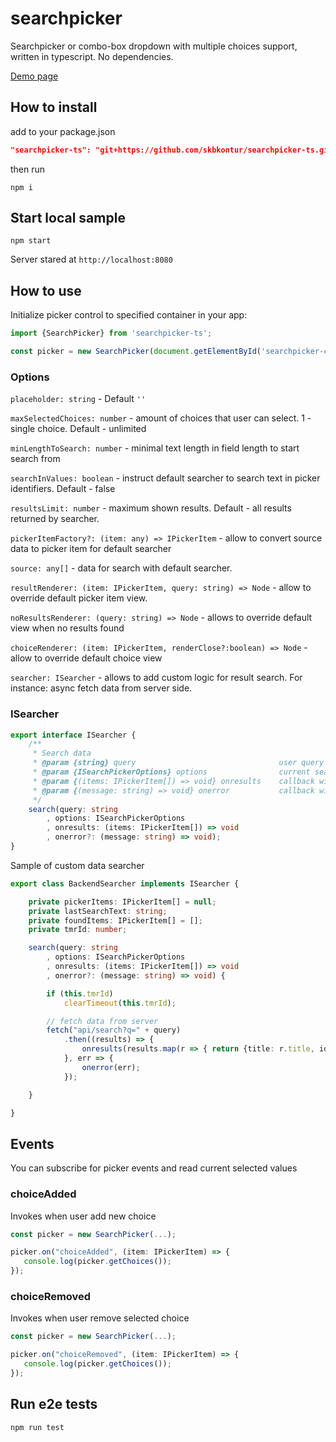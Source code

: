 # searchpicker

Searchpicker or combo-box dropdown with multiple choices support, written in typescript. No dependencies.

[Demo page](http://tech.skbkontur.ru/searchpicker-ts/)

## How to install

add to your package.json
``` json
"searchpicker-ts": "git+https://github.com/skbkontur/searchpicker-ts.git",
```

then run
``` shell
npm i
```

## Start local sample

``` shell
npm start
```

Server stared at `http://localhost:8080`

## How to use

Initialize picker control to specified container in your app:

``` typescript
import {SearchPicker} from 'searchpicker-ts';

const picker = new SearchPicker(document.getElementById('searchpicker-container'), options);
```

### Options

`placeholder: string` - Default `''`

`maxSelectedChoices: number` - amount of choices that user can select. 1 - single choice. Default - unlimited

`minLengthToSearch: number` - minimal text length in field length to start search from

`searchInValues: boolean` - instruct default searcher to search text in picker identifiers. Default - false

`resultsLimit: number` - maximum shown results. Default - all results returned by searcher.

`pickerItemFactory?: (item: any) => IPickerItem` - allow to convert source data to picker item for default searcher

`source: any[]` - data for search with default searcher.

`resultRenderer: (item: IPickerItem, query: string) => Node` - allow to override default picker item view.

`noResultsRenderer: (query: string) => Node` - allows to override default view when no results found

`choiceRenderer: (item: IPickerItem, renderClose?:boolean) => Node` - allow to override default choice view

`searcher: ISearcher` - allows to add custom logic for result search. For instance: async fetch data from server side.

### ISearcher

``` typescript
export interface ISearcher {
    /**
     * Search data
     * @param {string} query                                user query
     * @param {ISearchPickerOptions} options                current searchpicker options
     * @param {(items: IPickerItem[]) => void} onresults    callback with result
     * @param {(message: string) => void} onerror           callback with search error
     */
    search(query: string
        , options: ISearchPickerOptions
        , onresults: (items: IPickerItem[]) => void
        , onerror?: (message: string) => void);
}
```

Sample of custom data searcher

``` typescript
export class BackendSearcher implements ISearcher {

    private pickerItems: IPickerItem[] = null;
    private lastSearchText: string;
    private foundItems: IPickerItem[] = [];
    private tmrId: number;

    search(query: string
        , options: ISearchPickerOptions
        , onresults: (items: IPickerItem[]) => void
        , onerror?: (message: string) => void) {

        if (this.tmrId)
            clearTimeout(this.tmrId);

        // fetch data from server
        fetch("api/search?q=" + query)
            .then((results) => {
                onresults(results.map(r => { return {title: r.title, id: r.login} }));
            }, err => {
                onerror(err);
            });

    }

}
```

## Events

You can subscribe for picker events and read current selected values

### choiceAdded

Invokes when user add new choice

``` typescript
const picker = new SearchPicker(...);

picker.on("choiceAdded", (item: IPickerItem) => {
   console.log(picker.getChoices());
});
```

### choiceRemoved

Invokes when user remove selected choice

``` typescript
const picker = new SearchPicker(...);

picker.on("choiceRemoved", (item: IPickerItem) => {
   console.log(picker.getChoices());
});
```

## Run e2e tests

```
npm run test
```

